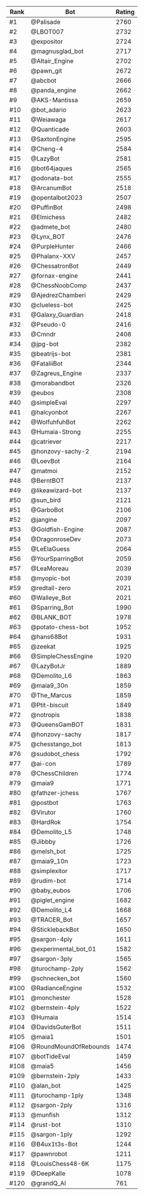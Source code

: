 Rank|Bot|Rating
---|---|---
#1|@Palisade|2760
#2|@LBOT007|2732
#3|@expositor|2724
#4|@magnusglad_bot|2717
#5|@Altair_Engine|2702
#6|@pawn_git|2672
#7|@abcbot|2666
#8|@panda_engine|2662
#9|@AKS-Mantissa|2659
#10|@bot_adario|2623
#11|@Weiawaga|2617
#12|@Quanticade|2603
#13|@SaxtonEngine|2595
#14|@Cheng-4|2584
#15|@LazyBot|2581
#16|@bot64jaques|2565
#17|@odonata-bot|2555
#18|@ArcanumBot|2518
#19|@opentalbot2023|2507
#20|@PuffinBot|2498
#21|@Elmichess|2482
#22|@admete_bot|2480
#23|@Lynx_BOT|2476
#24|@PurpleHunter|2466
#25|@Phalanx-XXV|2457
#26|@ChessatronBot|2449
#27|@fornax-engine|2441
#28|@ChessNoobComp|2437
#29|@AjedrezChamberi|2429
#30|@clueless-bot|2425
#31|@Galaxy_Guardian|2418
#32|@Pseudo-0|2416
#33|@Cmndr|2408
#34|@jpg-bot|2382
#35|@beatrijs-bot|2381
#36|@FataliiBot|2344
#37|@Zagreus_Engine|2337
#38|@morabandbot|2326
#39|@eubos|2308
#40|@simpleEval|2297
#41|@halcyonbot|2267
#42|@WolfuhfuhBot|2262
#43|@Humaia-Strong|2255
#44|@catriever|2217
#45|@honzovy-sachy-2|2194
#46|@LoevBot|2164
#47|@matmoi|2152
#48|@BerntBOT|2137
#49|@likeawizard-bot|2137
#50|@sun_bird|2121
#51|@GarboBot|2106
#52|@jangine|2097
#53|@Goldfish-Engine|2087
#54|@DragonroseDev|2073
#55|@LeElaGuess|2064
#56|@YourSparringBot|2059
#57|@LeaMoreau|2039
#58|@myopic-bot|2039
#59|@redtail-zero|2021
#60|@Walleye_Bot|2021
#61|@Sparring_Bot|1990
#62|@BLANK_BOT|1978
#63|@potato-chess-bot|1952
#64|@hans68Bot|1931
#65|@zeekat|1925
#66|@SimpleChessEngine|1920
#67|@LazyBotJr|1889
#68|@Demolito_L6|1863
#69|@maia9_30n|1859
#70|@The_Marcus|1859
#71|@Ptit-biscuit|1849
#72|@notropis|1838
#73|@QueensGamBOT|1831
#74|@honzovy-sachy|1817
#75|@chesstango_bot|1813
#76|@sudobot_chess|1792
#77|@ai-con|1789
#78|@ChessChildren|1774
#79|@maia9|1771
#80|@fathzer-jchess|1767
#81|@postbot|1763
#82|@Virutor|1760
#83|@HardRok|1754
#84|@Demolito_L5|1748
#85|@Jibbby|1726
#86|@melsh_bot|1725
#87|@maia9_10n|1723
#88|@simplexitor|1717
#89|@rudim-bot|1714
#90|@baby_eubos|1706
#91|@piglet_engine|1682
#92|@Demolito_L4|1668
#93|@TRACER_Bot|1657
#94|@SticklebackBot|1650
#95|@sargon-4ply|1611
#96|@experimental_bot_01|1582
#97|@sargon-3ply|1565
#98|@turochamp-2ply|1562
#99|@schnecken_bot|1560
#100|@RadianceEngine|1532
#101|@monchester|1528
#102|@bernstein-4ply|1522
#103|@Humaia|1514
#104|@DavidsGuterBot|1511
#105|@maia1|1501
#106|@RoundMoundOfRebounds|1474
#107|@botTideEval|1459
#108|@maia5|1456
#109|@bernstein-2ply|1433
#110|@alan_bot|1425
#111|@turochamp-1ply|1348
#112|@sargon-2ply|1316
#113|@munfish|1312
#114|@rust-bot|1310
#115|@sargon-1ply|1292
#116|@B4ux1t3s-Bot|1244
#117|@pawnrobot|1211
#118|@LouisChess48-6K|1175
#119|@DeepKalle|1078
#120|@grandQ_AI|761
